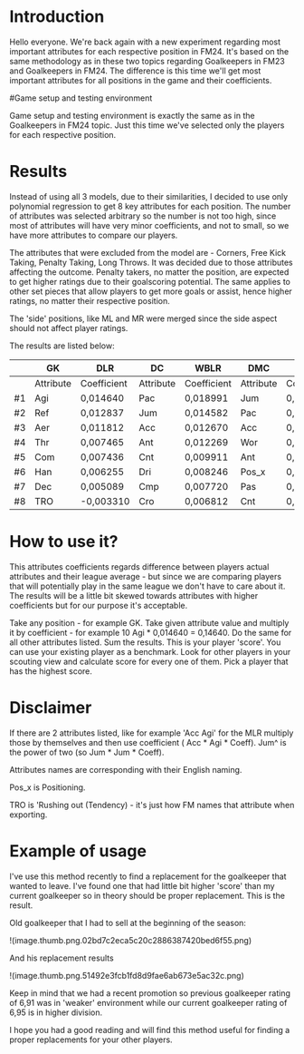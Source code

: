 # Introduction

Hello everyone. We're back again with a new experiment regarding most important attributes for each respective position in FM24. It's based on the same methodology as in these two topics regarding Goalkeepers in FM23 and Goalkeepers in FM24. The difference is this time we'll get most important attributes for all positions in the game and their coefficients.

#Game setup and testing environment

Game setup and testing environment is exactly the same as in the Goalkeepers in FM24 topic. Just this time we've selected only the players for each respective position.

# Results

Instead of using all 3 models, due to their similarities, I decided to use only polynomial regression to get 8 key attributes for each position. The number of attributes was selected arbitrary so the number is not too high, since most of attributes will have very minor coefficients, and not to small, so we have more attributes to compare our players.

The attributes that were excluded from the model are - Corners, Free Kick Taking, Penalty Taking, Long Throws. It was decided due to those attributes affecting the outcome. Penalty takers, no matter the position, are expected to get higher ratings due to their goalscoring potential. The same applies to other set pieces that allow players to get more goals or assist, hence higher ratings, no matter their respective position.

The 'side' positions, like ML and MR were merged since the side aspect should not affect player ratings.

The results are listed below:

|    | GK        | DLR         | DC        | WBLR        | DMC       | MLR         | MC        | AMLR        | AMC       | STC         |
| -- | --------- | ----------- | --------- | ----------- | --------- | ----------- | --------- | ----------- | --------- | ----------- |
|    | Attribute | Coefficient | Attribute | Coefficient | Attribute | Coefficient | Attribute | Coefficient | Attribute | Coefficient | Attribute | Coefficient | Attribute | Coefficient | Attribute | Coefficient | Attribute | Coefficient | Attribute | Coefficient |
| #1 | Agi       | 0,014640    | Pac       | 0,018991    | Jum       | 0,022608    | Pac       | 0,019196    | Acc       | 0,020572    | Pac | 0,022852 | Ant | 0,014011 | Pac | 0,023458 | Pac | 0,016763 | Jum | 0,024768 |
| #2 | Ref       | 0,012837    | Jum       | 0,014582    | Pac       | 0,015882    | Acc       | 0,018585    | Ant       | 0,013047    | Acc | 0,018679 | Acc | 0,012595 | Acc | 0,019640 | Acc | 0,016348 | Pac | 0,021030 |
| #3 | Aer       | 0,011812    | Acc       | 0,012670    | Acc       | 0,013536    | Jum       | 0,013761    | Sta       | 0,010352    | Dri | 0,016960 | Cmp | 0,012589 | Ant | 0,015160 | Cnt | 0,013697 | Acc | 0,015754 |
| #4 | Thr       | 0,007465    | Ant       | 0,012269    | Wor       | 0,010819    | Cmp       | 0,011762    | Jum       | 0,009796    | Tec | 0,013665 | Pac | 0,012156 | Cro | 0,014857 | Cmp | 0,012813 | Cnt | 0,014398 |
| #5 | Com       | 0,007436    | Cnt       | 0,009911    | Ant       | 0,010326    | Vis       | 0,010025    | Cmp       | 0,009470    | Jum | 0,010993 | Cro | 0,010100 | Dri | 0,013533 | Tec | 0,011647 | Dri | 0,012353 |
| #6 | Han       | 0,006255    | Dri       | 0,008246    | Pos_x     | 0,008864    | Cro       | 0,009596    | Pas       | 0,009114    | Vis | 0,010804 | Dri | 0,008134 | Jum | 0,013029 | Lon | 0,009914 | Vis | 0,011814 |
| #7 | Dec       | 0,005089    | Cmp       | 0,007720    | Pas       | 0,008826    | Wor       | 0,008166    | Lon       | 0,007952    | Cnt | 0,009576 | Jum | 0,007918 | Tec | 0,012662 | Jum | 0,009524 | Bal | 0,010338 |
| #8 | TRO       | \-0,003310  | Cro       | 0,006812    | Cnt       | 0,008358    | Det       | 0,005121    | Dri       | 0,007338    | Acc Agi | 0,003329 | Str | 0,006528 | Cmp | 0,012295 | Dri | 0,008679 | Jum^ | 0,002953 |

# How to use it?

This attributes coefficients regards difference between players actual attributes and their league average - but since we are comparing players that will potentially play in the same league we don't have to care about it. The results will be a little bit skewed towards attributes with higher coefficients but for our purpose it's acceptable.

Take any position - for example GK. Take given attribute value and multiply it by coefficient - for example 10 Agi * 0,014640 = 0,14640. Do the same for all other attributes listed. Sum the results. This is your player 'score'. You can use your existing player as a benchmark. Look for other players in your scouting view and calculate score for every one of them. Pick a player that has the highest score.

# Disclaimer

If there are 2 attributes listed, like for example 'Acc Agi' for the MLR multiply those by themselves and then use coefficient ( Acc * Agi * Coeff). Jum^ is the power of two (so Jum * Jum * Coeff).

Attributes names are corresponding with their English naming.

Pos_x is Positioning.

TRO is 'Rushing out (Tendency) - it's just how FM names that attribute when exporting.

# Example of usage

I've use this method recently to find a replacement for the goalkeeper that wanted to leave. I've found one that had little bit higher 'score' than my current goalkeeper so in theory should be proper replacement. This is the result.

Old goalkeeper that I had to sell at the beginning of the season:

!(image.thumb.png.02bd7c2eca5c20c2886387420bed6f55.png)

And his replacement results

!(image.thumb.png.51492e3fcb1fd8d9fae6ab673e5ac32c.png)

Keep in mind that we had a recent promotion so previous goalkeeper rating of 6,91 was in 'weaker' environment while our current goalkeeper rating of 6,95 is in higher division.

 

I hope you had a good reading and will find this method useful for finding a proper replacements for your other players.
